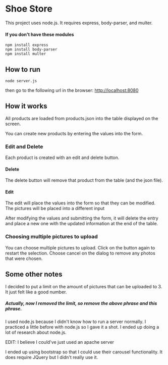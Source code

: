 # Shoe Store

This project uses node.js.
It requires express, body-parser, and multer.

#### If you don't have these modules

`npm install express`<br/>
`npm install body-parser`<br/>
`npm install multer`

## How to run

`node server.js`

then go to the following url in the browser:
[http://localhost:8080](http://localhost:8080)

## How it works

All products are loaded from products.json into the table displayed on the screen.

You can create new products by entering the values into the form.

### Edit and Delete

Each product is created with an edit and delete button.

#### Delete

The delete button will remove that product from the table (and the json file).

#### Edit

The edit will place the values into the form so that they can be modified.
The pictures will be placed into a different input

After modifying the values and submitting the form, it will delete the entry and place a new one with the updated information at the end of the table.

### Choosing multiple pictures to upload

You can choose multiple pictures to upload.
Click on the button again to restart the selection.
Choose cancel on the dialog to remove any photos that were chosen.

## Some other notes

I decided to put a limit on the amount of pictures that can be uploaded to 3. It just felt like a good number.

##### Actually, now I removed the limit, so remove the above phrase and this phrase.

I used node.js because I didn't know how to run a server normally. I practiced a little before
with node.js so I gave it a shot. I ended up doing a lot of research about node.js.

EDIT: I believe I could've just used an apache server

I ended up using bootstrap so that I could use their carousel functionality. It does require JQuery but I didn't really use it.

